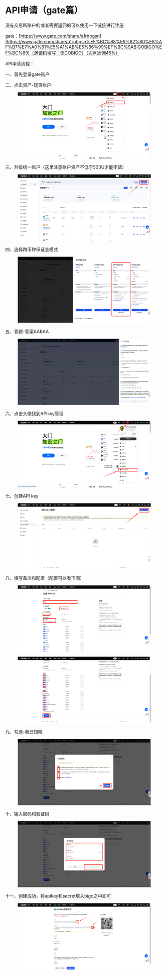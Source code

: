 # API申请（gate篇）

没有交易所账户的或者需要返佣的可以使用一下链接进行注册

gate：[https://www.gate.com/share/a1rnbgsn](https://www.gate.com/share/a1rnbgsn%EF%BC%88%E9%82%80%E8%AF%B7%E7%A0%81%E5%A1%AB%E5%86%99%EF%BC%9ABIGOBIGO%EF%BC%89)（邀请码填写：BIGOBIGO）（次月返佣45%）



API申请流程：

一、首先登录gate账户

二、点击资产-现货账户

<figure><img src="../../.gitbook/assets/图片48.png" alt=""><figcaption></figcaption></figure>

三、升级统一账户（这里注意账户资产不低于500U才能申请）

<figure><img src="../../.gitbook/assets/图片49.png" alt=""><figcaption></figcaption></figure>

四、选择跨币种保证金模式

<figure><img src="../../.gitbook/assets/图片50.png" alt=""><figcaption></figcaption></figure>

五、答题-答案AABAA

<figure><img src="../../.gitbook/assets/图片51.png" alt=""><figcaption></figcaption></figure>

六、点击头像找到APIkey管理

<figure><img src="../../.gitbook/assets/图片52.png" alt=""><figcaption></figcaption></figure>

七、创建API key

<figure><img src="../../.gitbook/assets/图片53.png" alt=""><figcaption></figcaption></figure>

八、填写备注和配置（配置可以看下图）

<figure><img src="../../.gitbook/assets/图片54.png" alt=""><figcaption></figcaption></figure>

<figure><img src="../../.gitbook/assets/图片55.png" alt=""><figcaption></figcaption></figure>

九、勾选-我已知晓

<figure><img src="../../.gitbook/assets/图片56.png" alt=""><figcaption></figcaption></figure>

十、输入密码和验证码

<figure><img src="../../.gitbook/assets/图片57.png" alt=""><figcaption></figcaption></figure>

十一、创建成功，将apikey和secret填入bigo之中即可

<figure><img src="../../.gitbook/assets/图片58.png" alt=""><figcaption></figcaption></figure>

